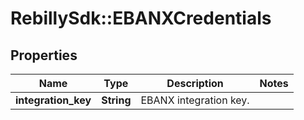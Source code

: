 # RebillySdk::EBANXCredentials

## Properties
Name | Type | Description | Notes
------------ | ------------- | ------------- | -------------
**integration_key** | **String** | EBANX integration key. | 

